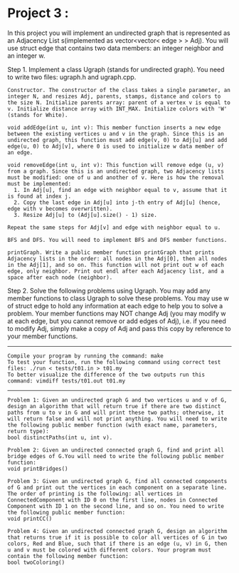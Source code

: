 # Project 3 : 
In this project you will implement an undirected graph that is represented as an Adjacency List s(implemented as vector<vector< edge > > Adj). You will use struct edge that contains two data members: an integer neighbor and an integer w. 

Step 1. Implement a class Ugraph (stands for undirected graph). You need to write two files: ugraph.h
and ugraph.cpp.

    Constructor. The constructor of the class takes a single parameter, an integer N, and resizes Adj, parents, stamps, distance and colors to the size N. Initialize parents array: parent of a vertex v is equal to v. Initialize distance array with INT_MAX. Initialize colors with 'W' (stands for White).

    void addEdge(int u, int v): This member function inserts a new edge between the existing vertices u and v in the graph. Since this is an undirected graph, this function must add edge(v, 0) to Adj[u] and add edge(u, 0) to Adj[v], where 0 is used to initialize w data member of an edge.

    void removeEdge(int u, int v): This function will remove edge (u, v) from a graph. Since this is an undirected graph, two Adjacency lists must be modified: one of u and another of v. Here is how the removal must be implemented:
      1. In Adj[u], find an edge with neighbor equal to v, assume that it is found at index j.
      2. Copy the last edge in Adj[u] into j-th entry of Adj[u] (hence, edge with v becomes overwritten).
      3. Resize Adj[u] to (Adj[u].size() - 1) size.
  
    Repeat the same steps for Adj[v] and edge with neighbor equal to u.

    BFS and DFS. You will need to implement BFS and DFS member functions.

    printGraph. Write a public member function printGraph that prints Adjacency lists in the order: all nodes in the Adj[0], then all nodes in the Adj[1], and so on. This function will not print out w of each edge, only neighbor. Print out endl after each Adjacency list, and a space after each node (neighbor).

Step 2. Solve the following problems using Ugraph. You may add any member functions to class Ugraph to solve these problems. You may use w of struct edge to hold any information at each edge to help you to solve a problem. Your member functions may NOT change Adj (you may modify w at each edge, but you cannot remove or add edges of Adj), i.e. if you need to modify Adj, simply make a copy of Adj and pass this copy by reference to your member functions.

----------------------------------------------------------------------------------

    Compile your program by running the command: make
    To test your function, run the following command using correct test files: ./run < tests/t01.in > t01.my
    To better visualize the difference of the two outputs run this command: vimdiff tests/t01.out t01.my

----------------------------------------------------------------------------------

    Problem 1: Given an undirected graph G and two vertices u and v of G, design an algorithm that will return true if there are two distinct paths from u to v in G and will print these two paths; otherwise, it will return false and will not print anything. You will need to write the following public member function (with exact name, parameters, return type):
    bool distinctPaths(int u, int v).

    Problem 2: Given an undirected connected graph G, find and print all bridge edges of G.You will need to write the following public member function: 
    void printBridges()

    Problem 3: Given an undirected graph G, find all connected components of G and print out the vertices in each component on a separate line. The order of printing is the following: all vertices in ConnectedComponent with ID 0 on the first line, nodes in Connected Component with ID 1 on the second line, and so on. You need to write the following public member function: 
    void printCC()

    Problem 4: Given an undirected connected graph G, design an algorithm that returns true if it is possible to color all vertices of G in two colors, Red and Blue, such that if there is an edge (u, v) in G, then u and v must be colored with different colors. Your program must contain the following member function: 
    bool twoColoring()



